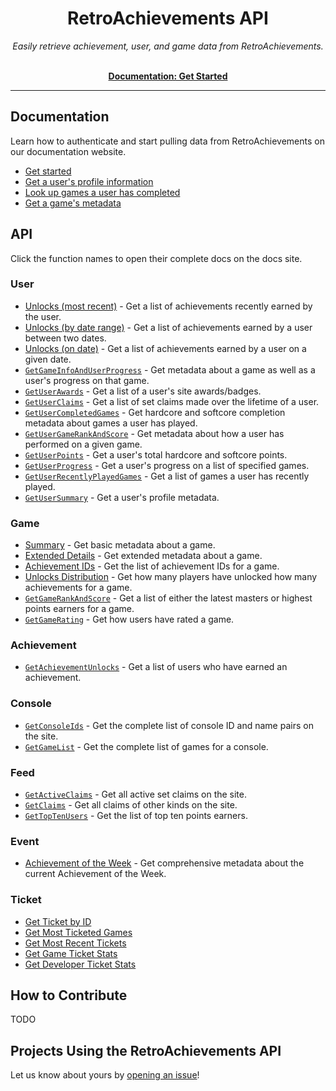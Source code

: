 <h1 align="center">RetroAchievements API</h1>

<p align="center">
  <i>Easily retrieve achievement, user, and game data from RetroAchievements.</i>
  <br /><br />
</p>

<p align="center">
  <a href="https://api-docs.retroachievements.org/getting-started.html"><strong>Documentation: Get Started</strong></a>
  <br />
</p>

<hr />

## Documentation

Learn how to authenticate and start pulling data from RetroAchievements on our documentation website.

- [Get started](https://api-docs.retroachievements.org/getting-started.html)
- [Get a user's profile information](https://api-docs.retroachievements.org/v1/users/get-user-summary.html)
- [Look up games a user has completed](https://api-docs.retroachievements.org/v1/users/get-user-completed-games.html)
- [Get a game's metadata](https://api-docs.retroachievements.org/v1/games/detailed-info.html)

## API

Click the function names to open their complete docs on the docs site.

### User

- [Unlocks (most recent)](https://api-docs.retroachievements.org/v1/users/recent-achievements.html) - Get a list of achievements recently earned by the user.
- [Unlocks (by date range)](https://api-docs.retroachievements.org/v1/users/achievements-earned-between.html) - Get a list of achievements earned by a user between two dates.
- [Unlocks (on date)](https://api-docs.retroachievements.org/v1/users/achievements-earned-on-day.html) - Get a list of achievements earned by a user on a given date.
- [`GetGameInfoAndUserProgress`](https://api-docs.retroachievements.org/v1/users/get-game-info-and-user-progress.html) - Get metadata about a game as well as a user's progress on that game.
- [`GetUserAwards`](https://api-docs.retroachievements.org/v1/users/get-user-awards.html) - Get a list of a user's site awards/badges.
- [`GetUserClaims`](https://api-docs.retroachievements.org/v1/users/get-user-claims.html) - Get a list of set claims made over the lifetime of a user.
- [`GetUserCompletedGames`](https://api-docs.retroachievements.org/v1/users/get-user-completed-games.html) - Get hardcore and softcore completion metadata about games a user has played.
- [`GetUserGameRankAndScore`](https://api-docs.retroachievements.org/v1/users/get-user-game-rank-and-score.html) - Get metadata about how a user has performed on a given game.
- [`GetUserPoints`](https://api-docs.retroachievements.org/v1/users/get-user-points.html) - Get a user's total hardcore and softcore points.
- [`GetUserProgress`](https://api-docs.retroachievements.org/v1/users/get-user-progress.html) - Get a user's progress on a list of specified games.
- [`GetUserRecentlyPlayedGames`](https://api-docs.retroachievements.org/v1/users/get-user-recently-played-games.html) - Get a list of games a user has recently played.
- [`GetUserSummary`](https://api-docs.retroachievements.org/v1/users/get-user-summary.html) - Get a user's profile metadata.

### Game

- [Summary](https://api-docs.retroachievements.org/v1/games/summary.html) - Get basic metadata about a game.
- [Extended Details](https://api-docs.retroachievements.org/v1/games/detailed-info.html) - Get extended metadata about a game.
- [Achievement IDs](https://api-docs.retroachievements.org/v1/games/achievement-ids.html) - Get the list of achievement IDs for a game.
- [Unlocks Distribution](https://api-docs.retroachievements.org/v1/games/achievement-distribution.html) - Get how many players have unlocked how many achievements for a game.
- [`GetGameRankAndScore`](https://api-docs.retroachievements.org/v1/games/get-game-rank-and-score.html) - Get a list of either the latest masters or highest points earners for a game.
- [`GetGameRating`](https://api-docs.retroachievements.org/v1/games/get-game-rating.html) - Get how users have rated a game.

### Achievement

- [`GetAchievementUnlocks`](https://api-docs.retroachievements.org/v1/achievements/get-achievement-unlocks.html) - Get a list of users who have earned an achievement.

### Console

- [`GetConsoleIds`](https://api-docs.retroachievements.org/v1/consoles/get-console-ids.html) - Get the complete list of console ID and name pairs on the site.
- [`GetGameList`](https://api-docs.retroachievements.org/v1/consoles/get-game-list.html) - Get the complete list of games for a console.

### Feed

- [`GetActiveClaims`](https://api-docs.retroachievements.org/v1/feed/get-active-claims.html) - Get all active set claims on the site.
- [`GetClaims`](https://api-docs.retroachievements.org/v1/feed/get-claims.html) - Get all claims of other kinds on the site.
- [`GetTopTenUsers`](https://api-docs.retroachievements.org/v1/feed/get-top-ten-users.html) - Get the list of top ten points earners.

### Event

- [Achievement of the Week](https://api-docs.retroachievements.org/v1/events/achievement-of-the-week.html) - Get comprehensive metadata about the current Achievement of the Week.

### Ticket

- [Get Ticket by ID](https://api-docs.retroachievements.org/v1/tickets/get-ticket-by-id.html)
- [Get Most Ticketed Games](https://api-docs.retroachievements.org/v1/tickets/get-most-ticketed-games.html)
- [Get Most Recent Tickets](https://api-docs.retroachievements.org/v1/tickets/get-most-recent-tickets.html)
- [Get Game Ticket Stats](https://api-docs.retroachievements.org/v1/tickets/get-game-ticket-stats.html)
- [Get Developer Ticket Stats](https://api-docs.retroachievements.org/v1/tickets/get-developer-ticket-stats.html)

## How to Contribute

TODO

## Projects Using the RetroAchievements API

Let us know about yours by [opening an issue](https://github.com/RetroAchievements/api-docs/issues/new)!
